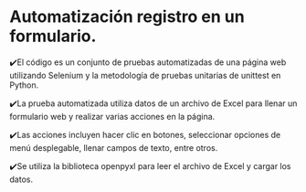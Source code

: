 # Automatización registro en un formulario.

✔️El código es un conjunto de pruebas automatizadas de una página web utilizando Selenium y la metodología de pruebas unitarias de unittest en Python.

✔️La prueba automatizada utiliza datos de un archivo de Excel para llenar un formulario web y realizar varias acciones en la página.

✔️Las acciones incluyen hacer clic en botones, seleccionar opciones de menú desplegable, llenar campos de texto, entre otros.

✔️Se utiliza la biblioteca openpyxl para leer el archivo de Excel y cargar los datos.


